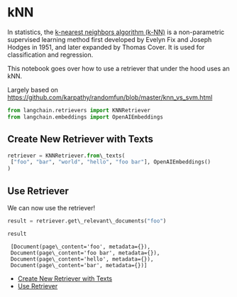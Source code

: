 # kNN

In statistics, the [k-nearest neighbors algorithm (k-NN)](https://en.wikipedia.org/wiki/K-nearest_neighbors_algorithm) is a non-parametric supervised learning method first developed by Evelyn Fix and Joseph Hodges in 1951, and later expanded by Thomas Cover. It is used for classification and regression.

This notebook goes over how to use a retriever that under the hood uses an kNN.

Largely based on <https://github.com/karpathy/randomfun/blob/master/knn_vs_svm.html>

```python
from langchain.retrievers import KNNRetriever  
from langchain.embeddings import OpenAIEmbeddings  

```

## Create New Retriever with Texts[​](#create-new-retriever-with-texts "Direct link to Create New Retriever with Texts")

```python
retriever = KNNRetriever.from\_texts(  
 ["foo", "bar", "world", "hello", "foo bar"], OpenAIEmbeddings()  
)  

```

## Use Retriever[​](#use-retriever "Direct link to Use Retriever")

We can now use the retriever!

```python
result = retriever.get\_relevant\_documents("foo")  

```

```python
result  

```

```text
 [Document(page\_content='foo', metadata={}),  
 Document(page\_content='foo bar', metadata={}),  
 Document(page\_content='hello', metadata={}),  
 Document(page\_content='bar', metadata={})]  

```

- [Create New Retriever with Texts](#create-new-retriever-with-texts)
- [Use Retriever](#use-retriever)
